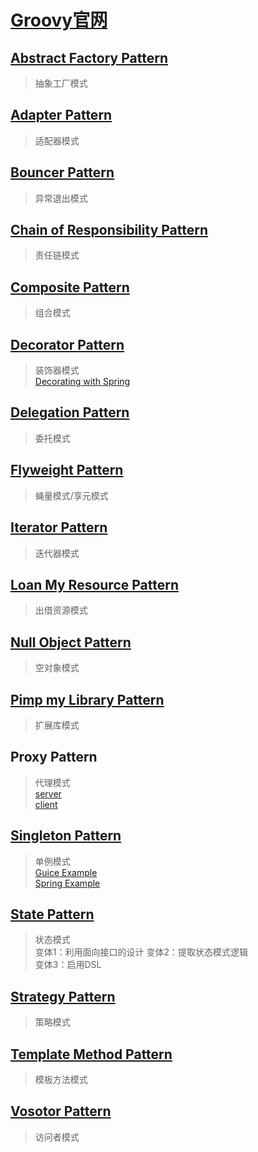 # [Groovy官网](http://www.groovy-lang.org/design-patterns.html)

## [Abstract Factory Pattern](src/main/groovy/org/bougainvilleas/ilg/designpattern/abstract_factory.groovy)

> 抽象工厂模式

## [Adapter Pattern](src/main/groovy/org/bougainvilleas/ilg/designpattern/adapter.groovy)

> 适配器模式

## [Bouncer Pattern](src/main/groovy/org/bougainvilleas/ilg/designpattern/bouncer.groovy)

> 异常退出模式

## [Chain of Responsibility Pattern](src/main/groovy/org/bougainvilleas/ilg/designpattern/responsibility.groovy)

> 责任链模式

## [Composite Pattern](src/main/groovy/org/bougainvilleas/ilg/designpattern/composite.groovy)

> 组合模式

## [Decorator Pattern](src/main/groovy/org/bougainvilleas/ilg/designpattern/decorator.groovy)

> 装饰器模式 \
> [Decorating with Spring](src/main/resources/spring/decorator.groovy)

## [Delegation Pattern](src/main/groovy/org/bougainvilleas/ilg/designpattern/delegation.groovy)

> 委托模式

## [Flyweight Pattern](src/main/groovy/org/bougainvilleas/ilg/designpattern/flyweight.groovy)

> 蝇量模式/享元模式

## [Iterator Pattern](src/main/groovy/org/bougainvilleas/ilg/designpattern/iterator.groovy)

> 迭代器模式

## [Loan My Resource Pattern](src/main/groovy/org/bougainvilleas/ilg/designpattern/loanmyresource.groovy)

> 出借资源模式

## [Null Object Pattern](src/main/groovy/org/bougainvilleas/ilg/designpattern/nullobject.groovy)

> 空对象模式

## [Pimp my Library Pattern](src/main/groovy/org/bougainvilleas/ilg/designpattern/pimpmylib.groovy)

> 扩展库模式

## Proxy Pattern

> 代理模式 \
> [server](src/main/groovy/org/bougainvilleas/ilg/designpattern/proxyserver.groovy) \
> [client](src/main/groovy/org/bougainvilleas/ilg/designpattern/proxyclient.groovy)

## [Singleton Pattern](src/main/groovy/org/bougainvilleas/ilg/designpattern/singleton.groovy)

> 单例模式 \
> [Guice Example](src/main/resources/guice/singleton.groovy) \
> [Spring Example](src/main/resources/spring/singleton.groovy)

## [State Pattern](src/main/groovy/org/bougainvilleas/ilg/designpattern/state.groovy)

> 状态模式 \
> 变体1：利用面向接口的设计
> 变体2：提取状态模式逻辑 \
> 变体3：启用DSL

## [Strategy Pattern](src/main/groovy/org/bougainvilleas/ilg/designpattern/strategy.groovy)

> 策略模式

## [Template Method Pattern](src/main/groovy/org/bougainvilleas/ilg/designpattern/templatemethod.groovy)

> 模板方法模式

## [Vosotor Pattern](src/main/groovy/org/bougainvilleas/ilg/designpattern/visitor.groovy)

> 访问者模式